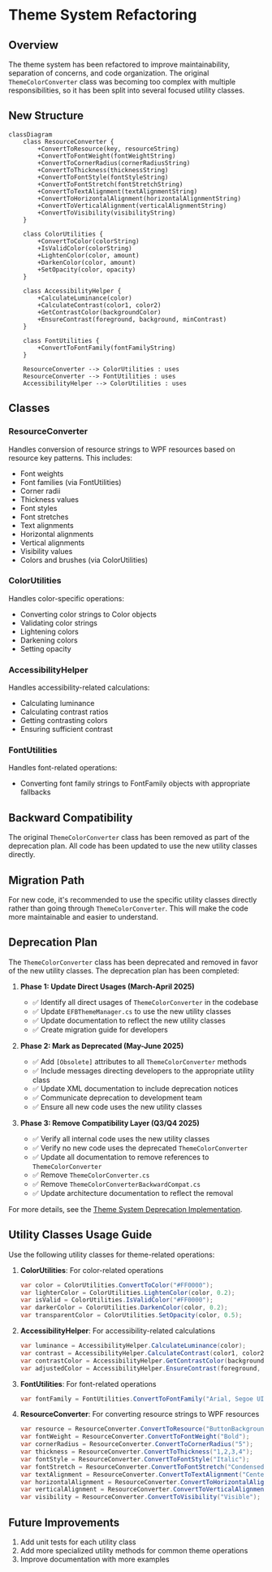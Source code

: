 # Theme System Refactoring

## Overview

The theme system has been refactored to improve maintainability, separation of concerns, and code organization. The original `ThemeColorConverter` class was becoming too complex with multiple responsibilities, so it has been split into several focused utility classes.

## New Structure

```mermaid
classDiagram
    class ResourceConverter {
        +ConvertToResource(key, resourceString)
        +ConvertToFontWeight(fontWeightString)
        +ConvertToCornerRadius(cornerRadiusString)
        +ConvertToThickness(thicknessString)
        +ConvertToFontStyle(fontStyleString)
        +ConvertToFontStretch(fontStretchString)
        +ConvertToTextAlignment(textAlignmentString)
        +ConvertToHorizontalAlignment(horizontalAlignmentString)
        +ConvertToVerticalAlignment(verticalAlignmentString)
        +ConvertToVisibility(visibilityString)
    }
    
    class ColorUtilities {
        +ConvertToColor(colorString)
        +IsValidColor(colorString)
        +LightenColor(color, amount)
        +DarkenColor(color, amount)
        +SetOpacity(color, opacity)
    }
    
    class AccessibilityHelper {
        +CalculateLuminance(color)
        +CalculateContrast(color1, color2)
        +GetContrastColor(backgroundColor)
        +EnsureContrast(foreground, background, minContrast)
    }
    
    class FontUtilities {
        +ConvertToFontFamily(fontFamilyString)
    }
    
    ResourceConverter --> ColorUtilities : uses
    ResourceConverter --> FontUtilities : uses
    AccessibilityHelper --> ColorUtilities : uses
```

## Classes

### ResourceConverter

Handles conversion of resource strings to WPF resources based on resource key patterns. This includes:
- Font weights
- Font families (via FontUtilities)
- Corner radii
- Thickness values
- Font styles
- Font stretches
- Text alignments
- Horizontal alignments
- Vertical alignments
- Visibility values
- Colors and brushes (via ColorUtilities)

### ColorUtilities

Handles color-specific operations:
- Converting color strings to Color objects
- Validating color strings
- Lightening colors
- Darkening colors
- Setting opacity

### AccessibilityHelper

Handles accessibility-related calculations:
- Calculating luminance
- Calculating contrast ratios
- Getting contrasting colors
- Ensuring sufficient contrast

### FontUtilities

Handles font-related operations:
- Converting font family strings to FontFamily objects with appropriate fallbacks

## Backward Compatibility

The original `ThemeColorConverter` class has been removed as part of the deprecation plan. All code has been updated to use the new utility classes directly.

## Migration Path

For new code, it's recommended to use the specific utility classes directly rather than going through `ThemeColorConverter`. This will make the code more maintainable and easier to understand.

## Deprecation Plan

The `ThemeColorConverter` class has been deprecated and removed in favor of the new utility classes. The deprecation plan has been completed:

1. **Phase 1: Update Direct Usages (March-April 2025)**
   - ✅ Identify all direct usages of `ThemeColorConverter` in the codebase
   - ✅ Update `EFBThemeManager.cs` to use the new utility classes
   - ✅ Update documentation to reflect the new utility classes
   - ✅ Create migration guide for developers

2. **Phase 2: Mark as Deprecated (May-June 2025)**
   - ✅ Add `[Obsolete]` attributes to all `ThemeColorConverter` methods
   - ✅ Include messages directing developers to the appropriate utility class
   - ✅ Update XML documentation to include deprecation notices
   - ✅ Communicate deprecation to development team
   - ✅ Ensure all new code uses the new utility classes

3. **Phase 3: Remove Compatibility Layer (Q3/Q4 2025)**
   - ✅ Verify all internal code uses the new utility classes
   - ✅ Verify no new code uses the deprecated `ThemeColorConverter`
   - ✅ Update all documentation to remove references to `ThemeColorConverter`
   - ✅ Remove `ThemeColorConverter.cs`
   - ✅ Remove `ThemeColorConverterBackwardCompat.cs`
   - ✅ Update architecture documentation to reflect the removal

For more details, see the [Theme System Deprecation Implementation](../../../memory-bank/theme-system-deprecation-implementation.md).

## Utility Classes Usage Guide

Use the following utility classes for theme-related operations:

1. **ColorUtilities**: For color-related operations
   ```csharp
   var color = ColorUtilities.ConvertToColor("#FF0000");
   var lighterColor = ColorUtilities.LightenColor(color, 0.2);
   var isValid = ColorUtilities.IsValidColor("#FF0000");
   var darkerColor = ColorUtilities.DarkenColor(color, 0.2);
   var transparentColor = ColorUtilities.SetOpacity(color, 0.5);
   ```

2. **AccessibilityHelper**: For accessibility-related calculations
   ```csharp
   var luminance = AccessibilityHelper.CalculateLuminance(color);
   var contrast = AccessibilityHelper.CalculateContrast(color1, color2);
   var contrastColor = AccessibilityHelper.GetContrastColor(backgroundColor);
   var adjustedColor = AccessibilityHelper.EnsureContrast(foreground, background, 4.5);
   ```

3. **FontUtilities**: For font-related operations
   ```csharp
   var fontFamily = FontUtilities.ConvertToFontFamily("Arial, Segoe UI");
   ```

4. **ResourceConverter**: For converting resource strings to WPF resources
   ```csharp
   var resource = ResourceConverter.ConvertToResource("ButtonBackgroundColor", "#FF0000");
   var fontWeight = ResourceConverter.ConvertToFontWeight("Bold");
   var cornerRadius = ResourceConverter.ConvertToCornerRadius("5");
   var thickness = ResourceConverter.ConvertToThickness("1,2,3,4");
   var fontStyle = ResourceConverter.ConvertToFontStyle("Italic");
   var fontStretch = ResourceConverter.ConvertToFontStretch("Condensed");
   var textAlignment = ResourceConverter.ConvertToTextAlignment("Center");
   var horizontalAlignment = ResourceConverter.ConvertToHorizontalAlignment("Left");
   var verticalAlignment = ResourceConverter.ConvertToVerticalAlignment("Top");
   var visibility = ResourceConverter.ConvertToVisibility("Visible");
   ```

## Future Improvements

1. Add unit tests for each utility class
2. Add more specialized utility methods for common theme operations
3. Improve documentation with more examples
